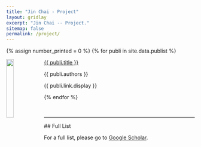 ```yaml
---
title: "Jin Chai - Project"
layout: gridlay
excerpt: "Jin Chai -- Project."
sitemap: false
permalink: /project/
---
```


<!--
#### We study **genetic risk factors in complex human disorders** using **high-dimensional genomic data**.

-->

{% assign number_printed = 0 %}
{% for publi in site.data.publist %}

<div class="row">

<div class="col-sm-12">
 	<img src="{{ site.url }}{{ site.baseurl }}/images/pubpic/{{ publi.image }}" class="img-responsive" width="20%" style="float: left" />
  <p><a class="pub1" href="{{ publi.link.url }}">{{ publi.title }}</a></p>
  <p><a class="pub2"> {{ publi.authors }} </a></p>
  <a class="pub2"> {{ publi.link.display }} </a>
</div>

</div>

{% endfor %}



<p> &nbsp; </p>

---


<div>
## Full List


For a full list, please go to <a class="regtext" href="https://scholar.google.com/citations?user=mQFDa-0AAAAJ&hl=en">Google Scholar</a>.

<br><br><br>

</div>


